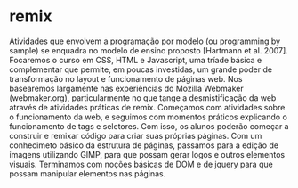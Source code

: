 # remix
Atividades que envolvem a programação por modelo (ou programming by sample) se enquadra no modelo de ensino proposto [Hartmann et al. 2007]. Focaremos o curso em CSS, HTML e Javascript, uma tríade básica e complementar que permite, em poucas investidas, um grande poder de transformação no layout e funcionamento de páginas web. Nos basearemos largamente nas experiências do Mozilla Webmaker (webmaker.org), particularmente no que tange a desmistificação da web através de atividades práticas de remix. Começamos com atividades sobre o funcionamento da web, e seguimos com momentos práticos explicando o funcionamento de tags e seletores. Com isso, os alunos poderão começar a construir e remixar código para criar suas próprias páginas. Com um conhecimeto básico da estrutura de páginas, passamos para a edição de imagens utilizando GIMP, para que possam gerar logos e outros elementos visuais. Terminamos com noções básicas de DOM e de jquery para que possam manipular elementos nas páginas.
